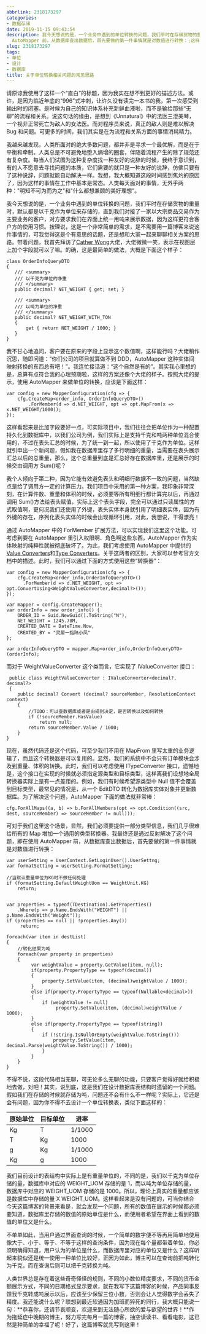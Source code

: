 ```yaml
---
abbrlink: 2318173297
categories:
- 数据存储
date: 2019-11-15 09:43:54
description: 我今天想说的是，一个业务中遇到的单位转换的问题，我们平时在存储货物的重量时，默认都是以千克作为单位来存储的，直到我们对接了一家以大宗商品交易作为主要业务的客户，对方要求我们在界面上统一用吨来展示数据，因为这样更符合客户方的使用习惯;我最终还是通过反射解决了这个问题，即在使用
  AutoMapper 前，从数据库查出数据后，首先要做的第一件事情就是对数值进行转换：;这样看起来是没有问题的，可当你结合今天这篇博客的背景来看是，就会发现一个问题，所有的数值在展示的时候都必须要知道，数据库里存储的数值的原始单位是什么，而使用者希望在界面上看到的数值的单位又是什么
slug: 2318173297
tags:
- 单位
- 设计
- 数据库
title: 关于单位转换相关问题的常见思路
---
```


请原谅我使用了这样一个“直白”的标题，因为我实在想不到更好的描述方法。或许，是因为临近年底的“996”式冲刺，让许久没有读完一本书的我，第一次感受到输出时的闭塞。是时候为自己的知识体系补充新鲜血液啦，而不是输给那些“无聊”的流程和关系。说这句话的缘由，是想到《Unnatural》中的法医三澄美琴，一个视非正常死亡为敌人的女法医。而对程序员来说，真正的敌人则是难以解决 Bug 和问题。可更多的时间，我们其实是在为流程和关系方面的事情消耗精力。

我越来越发现，人类所面对的绝大多数问题，都并非是寻求一个最优解，而是在于平衡和牵制。人类总是不可避免地堕入熵增的圈套，伴随着流程产生的除了规范还有复杂度。每当人们试图为这种复杂度找一种友好的说辞的时候，我终于意识到，有的人不愿意去寻找问题的本质，它们需要的就只是一种友好的说辞，仿佛只要有了这种说辞，问题就能自动解决一样。我想，我大概知道这段时间感到焦灼的原因了，因为这样的事情在工作中基本是常态。人类每天面对的事情，无外乎两种："明知不可为而为之"和"什么都想兼顾的美好理想"。

我今天想说的是，一个业务中遇到的单位转换的问题，我们平时在存储货物的重量时，默认都是以千克作为单位来存储的，直到我们对接了一家以大宗商品交易作为主要业务的客户，对方要求我们在界面上统一用吨来展示数据，因为这样更符合客户方的使用习惯。按理说，这是一个非常简单的需求，是不需要用一篇博客来说这件事情的，可我觉得这是个有意思的话题，还是想和大家一起来聊聊相关方案的思路。带着问题，我首先拜访了[Cather Wong](https://www.c-sharpcorner.com/members/catcher-wong)大佬，大佬微微一笑，表示在视图层上加个字段就可以了嘛。的确，这是最简单的做法，大概是下面这个样子：
```CSharp
class OrderInfoQueryDTO
{
   /// <summary>
   /// 以千克为单位的净重
   /// </summary>
   public decimal? NET_WEIGHT { get; set; }

   /// <summary>
   /// 以吨为单位的净重
   /// </summary>
   public decimal? NET_WEIGHT_WITH_TON
   {
       get { return NET_WEIGHT / 1000; }
   }
}
```
我不甘心地追问，客户要在原来的字段上显示这个数值啊，这样能行吗？大佬稍作沉思，随即问道：“你们公司的项目就算做不到 DDD，AutoMapper 这种实体间映射转换的东西总有吧！”。我连忙接话道：“这个自然是有的”。其实我心里想的是，总算有点符合我的心理预期啦，这样的方案还像个大佬的样子。按照大佬的提示，使用 AutoMapper 来做单位的转换，应该是下面这样：
```CSharp 
var config = new MapperConfiguration(cfg => {
    cfg.CreateMap<order_info, OrderInfoQueryDTO>()
        .ForMember(d => d.NET_WEIGHT, opt => opt.MapFrom(x => x.NET_WEIGHT/1000));
});
```
这样看起来是比加字段要好一点，可实际项目中，我们往往会把单位作为一种配置持久化到数据库中，以我们公司为例，我们实际上是支持千克和吨两种单位混合使用的，不过在表头汇总的时候，为了统一到一起，所以使用了千克作为单位。这样就引申出一个新问题，假如我在数据库里存了多行明细的重量，当需要在表头展示汇总以后的总重量，那么，这个总重量到底是汇总好存在数据库里，还是展示的时候交由调用方 Sum()呢？

我个人倾向于第二种，因为它能有效避免表头和明细行数据不一致的问题，当然缺点是给了调用方一定的计算压力。我们项目中采用的第一种方案，我印象非常深刻，在计算件数、重量和体积的时候，必须要等所有明细行都计算完以后，再通过调用 Sum()方法给表头赋值，实际上这个表头字段，完全可以通过只读属性的方式取值啊，更何况我们还使用了外键，表头实体本身就引用了明细表实体，因为有外键的存在，序列化表头实体的时候会出现循环引用，对此，我想说，干得漂亮！

通过 AutoMapper 中的 ForMember 扩展方法，可以实现我们这里这个功能。可考虑到要在 AutoMapper 里引入权限啊、角色啊这些东西，AutoMapper 作为实体映射的纯粹性就被彻底破坏了。为此，我们考虑使用 AutoMapper 中提供的[Value Converters](https://docs.automapper.org/en/stable/Value-converters.html)和[Type Converters](https://docs.automapper.org/en/stable/Value-converters.html)。关于这两者的区别，大家可以参考官方文档中的描述。此时，我们可以通过下面的方式使用这些“转换器”：

```CSharp
var config = new MapperConfiguration(cfg => {
    cfg.CreateMap<order_info,OrderInfoQueryDTO>()
      .ForMember(d => d.NET_WEIGHT, opt => opt.ConvertUsing<WeightValueConverter,decimal?>());
});
  
var mapper = config.CreateMapper();
var orderInfo = new order_info() {
    ORDER_ID = Guid.NewGuid().ToString("N"),
    NET_WEIGHT = 1245.78M,
    CREATED_DATE = DateTime.Now,
    CREATED_BY = "灵犀一指陆小凤"
};

var orderInfoQueryDTO = mapper.Map<order_info,OrderInfoQueryDTO>(orderInfo);
```
而对于 WeightValueConverter 这个类而言，它实现了 IValueConverter 接口：

```CSharp
 public class WeightValueConverter : IValueConverter<decimal?, decimal?> 
 {
    public decimal? Convert (decimal? sourceMember, ResolutionContext context) 
    {
        //TODO：可以查数据库或者是由规则决定，是否转换以及如何转换
        if (!sourceMember.HasValue)
            return null;
        return sourceMember.Value / 1000;
    }
}
```
现在，虽然代码还是这个代码，可至少我们不用在 MapFrom 里写太重的业务逻辑了，而且这个转换器是可以复用的。显然，我们的系统中不会只有订单模块会涉及到重量、体积的转换。此时，我们可以考虑使用 ITypeConverter 接口，遗憾地是，这个接口在实现的时候就必须指定源类型和目标类型，这样离我们设想地全局转换器实际上是有一点差距的。例如，我们有时候希望源类型中 Null 值不会覆盖到目标类型，最常见的情况是，从一个 EditDTO 转化为数据库实体对象并更新数据库。为了解决这个问题，AutoMapper 下面的做法就非常棒：
```CSharp
cfg.ForAllMaps((a, b) => b.ForAllMembers(opt => opt.Condition((src, dest, sourceMember) => sourceMember != null)));
```

可对于我们这里这个场景，显然，我们必须要提供一部分类型信息，我们几乎很难给所有的 Map 增加一个通用的类型转换器。我最终还是通过反射解决了这个问题，即在使用 AutoMapper 前，从数据库查出数据后，首先要做的第一件事情就是对数值进行转换：

```CSharp
var userSetting = UserContext.GetLoginUser().UserSettng;
var formatSetting = userSetting.FormatSetting;

//当默认重量单位为KG时不做任何处理
if (formatSetting.DefaultWeightUom == WeightUnit.KG)
    return;


var properties = typeof(TDestination).GetProperties()
    .Where(p => p.Name.EndsWith("WEIGHT") || p.Name.EndsWith("Weight"));
if (properties == null || !properties.Any())
     return;

foreach(var item in destList)
{
    //转化结果为吨
    foreach(var property in properties)
    {
         var weightValue = property.GetValue(item, null);
         if(property.PropertyType == typeof(decimal))
         {
             property.SetValue(item, (decimal)weightValue / 1000);
         }
         else if(property.PropertyType == typeof(Nullable<decimal>))
         {
             if (weightValue != null)
                  property.SetValue(item, (decimal)weightValue / 1000);
         }
         else if(property.PropertyType == typeof(string))
         {
             if (!string.IsNullOrEmpty(weightValue.ToString()))
                 property.SetValue(item, decimal.Parse(weightValue.ToString()) / 1000);
             }
         }
    }
}
```

不得不说，这段代码相当无聊，可无论多么无聊的功能，只要客户觉得好就给积极地去做，对吧！其实，说到底，这是我们在设计数据库表结构时遗留的一个问题。假如我们在存储的时候就存储为吨，问题还不会有什么不一样呢？实际上，它还是会有问题，因为你不得不去设计一个单位转换表，类似下面这样的：

| 原始单位 | 目标单位 | 进率   |
| -------- | -------- | ------ |
| Kg       | T        | 1/1000 |
| T        | Kg       | 1000   |
| g        | Kg       | 1/1000 |
| Kg       | g        | 1000   |

我们目前设计的表结构中实际上是有重量单位的，不同的是，我们以千克为单位存储的量，数据库中对应的 WEIGHT_UOM 存储的是 1，而以吨为单位存储的量，数据库中对应的 WEIGHT_UOM 存储的是 1000。所以，理论上真实的重量都应该是数据库中存储的量 X WEIGHT_UOM。这样看起来是没有问题的，可当你结合今天这篇博客的背景来看是，就会发现一个问题，所有的数值在展示的时候都必须要知道，数据库里存储的数值的原始单位是什么，而使用者希望在界面上看到的数值的单位又是什么。

不单单如此，当用户通过界面查询的时候，一个简单的数字便不等再用简单地使用像大于、小于、等于、不等于这样的查询条件，因为现在每个量都带着单位，你必须明确得知道，用户认为的单位是什么，而数据库里对应的单位又是什么？这样听起来貌似还是统一使用一种单位比较好，正因为如此，博主可以在查询前把吨转化为千克，而在查询后则可以把千克转换为吨。

人类世界总是存在着这些奇奇怪怪的规则，不同的小数位精度要求，不同的货币金额展示方式，不同的日期格式显示要求，就在我写下这篇博客的时候，产品同事反馈我千克转成吨展示以后，应该至少保留三位小数，否则会让人觉得数字会丢失了精度。我还能说什么呢？联想到最近软通因为加班而猝死的同行，我大概只能说一句：**恭喜你，还请节哀顺变，欢迎来到无法随心所欲的爱与欲望的世界！**作为拖延症中晚期的博主，努力写完每月一篇的博客，抽空读读书、看看电影，这已然是种简单的幸福了呢！好了，这篇博客就先写到这里！